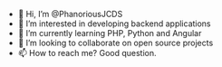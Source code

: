 - 👋 Hi, I’m @PhanoriousJCDS
- 👀 I’m interested in developing backend applications
- 🌱 I’m currently learning PHP, Python and Angular
- 💞️ I’m looking to collaborate on open source projects
- 📫 How to reach me? Good question.

<!---
PhanoriousJCDS/PhanoriousJCDS is a ✨ special ✨ repository because its `README.md` (this file) appears on your GitHub profile.
You can click the Preview link to take a look at your changes.
--->
